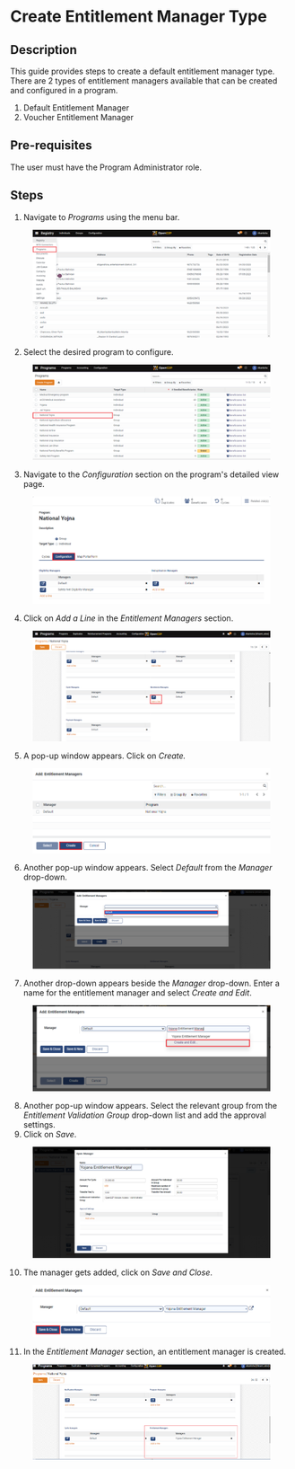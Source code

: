 # Create Entitlement Manager Type

## Description

This guide provides steps to create a default entitlement manager type. There are 2 types of entitlement managers available that can be created and configured in a program.

1. Default Entitlement Manager
2. Voucher Entitlement Manager

## Pre-requisites

The user must have the Program Administrator role.

## Steps

1. Navigate to _Programs_ using the menu bar.

<figure><img src="../../.gitbook/assets/home-page-openg2p.png" alt=""><figcaption></figcaption></figure>

2. Select the desired program to configure.

<figure><img src="../../.gitbook/assets/all-programs-openg2p (3).png" alt=""><figcaption></figcaption></figure>

3. Navigate to the _Configuration_ section on the program's detailed view page.

<figure><img src="../../.gitbook/assets/configure-entitlement-voucher-configuration (3).png" alt=""><figcaption></figcaption></figure>

4. Click on _Add a Line_ in the _Entitlement Managers_ section.

<figure><img src="../../.gitbook/assets/entitlement-manager-addaline (1).PNG" alt=""><figcaption></figcaption></figure>

5. A pop-up window appears. Click on _Create._

<figure><img src="../../.gitbook/assets/configure-entitlement-voucher-popup (1).png" alt=""><figcaption></figcaption></figure>

6. Another pop-up window appears. Select _Default_ from the _Manager_ drop-down.

<figure><img src="../../.gitbook/assets/entitlement-manager-default (3).png" alt=""><figcaption></figcaption></figure>

7. Another drop-down appears beside the _Manager_ drop-down. Enter a name for the entitlement manager and select _Create and Edit_.

<figure><img src="../../.gitbook/assets/create-edit-entitlement.PNG" alt=""><figcaption></figcaption></figure>

8. Another pop-up window appears. Select the relevant group from the _Entitlement Validation Group_ drop-down list and add the approval settings.
9. Click on _Save_.

<figure><img src="../../.gitbook/assets/default-entitlement-manager.PNG" alt=""><figcaption></figcaption></figure>

10. The manager gets added, click on _Save and Close_.

<figure><img src="../../.gitbook/assets/entitlemet-manager-save-close.PNG" alt=""><figcaption></figcaption></figure>

11. In the _Entitlement Manager_ section, an entitlement manager is created.

<figure><img src="../../.gitbook/assets/default-entitlement-manager (1).png" alt=""><figcaption></figcaption></figure>
